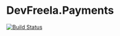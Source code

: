 # DevFreela.Payments
[![Build Status](https://app.travis-ci.com/fillipe-felix/DevFreela.Payments.svg?branch=master)](https://app.travis-ci.com/fillipe-felix/DevFreela.Payments)
